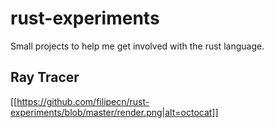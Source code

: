 # rust-experiments
Small projects to help me get involved with the rust language.

## Ray Tracer
[[https://github.com/filipecn/rust-experiments/blob/master/render.png|alt=octocat]]